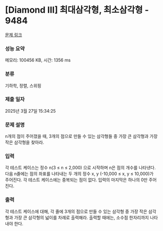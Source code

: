 # [Diamond III] 최대삼각형, 최소삼각형 - 9484 

[문제 링크](https://www.acmicpc.net/problem/9484) 

### 성능 요약

메모리: 100456 KB, 시간: 1356 ms

### 분류

기하학, 정렬, 스위핑

### 제출 일자

2025년 3월 27일 15:34:25

### 문제 설명

<p>n개의 점이 주어졌을 때, 3개의 점으로 만들 수 있는 삼각형들 중 가장 큰 삼각형과 가장 작은 삼각형을 찾아라.</p>

### 입력 

 <p>각 테스트 케이스는 정수 n(3 ≤ n ≤ 2,000) 으로 시작하며 n은 점의 개수를 나타낸다. 다음 n줄에는 점의 좌표를 나타내는 두 개의 정수 x, y (-10,000 ≤ x, y ≤ 10,000)가 주어진다. 각 테스트 케이스에는 중복되는 점이 없다. 입력의 마지막은 하나의 0만 주어진다.</p>

### 출력 

 <p>각 테스트 케이스에 대해, 각 줄에 3개의 점으로 만들 수 있는 삼각형 중 가장 작은 삼각형과 가장 큰 삼각형의 넓이를 차례로 출력해라. 출력할 때에는, 소수점 한자리까지 나타내야 한다.</p>

